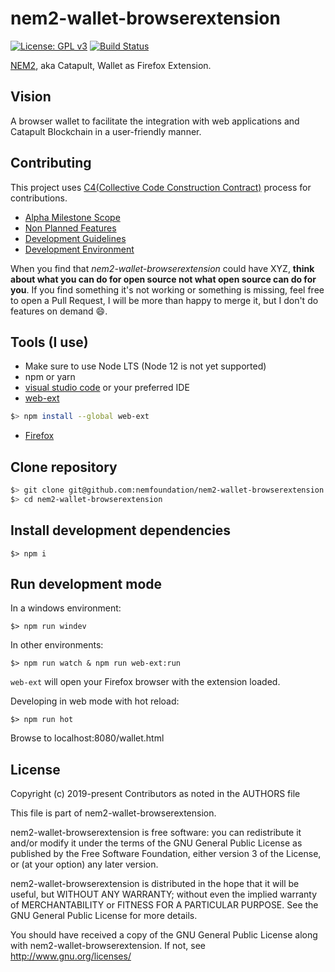 # nem2-wallet-browserextension

[![License: GPL v3](https://img.shields.io/badge/License-GPL%20v3-blue.svg)](https://www.gnu.org/licenses/gpl-3.0)
[![Build Status](https://travis-ci.org/nemfoundation/nem2-wallet-browserextension.svg?branch=master)](https://travis-ci.org/nemfoundation/nem2-wallet-browserextension)

[NEM2][nem2], aka Catapult, Wallet as Firefox Extension.

## Vision

A browser wallet to facilitate the integration with web applications and Catapult Blockchain in a user-friendly manner.

## Contributing

This project uses [C4(Collective Code Construction Contract)](https://rfc.zeromq.org/spec:42/C4/) process for contributions.

- [Alpha Milestone Scope](https://github.com/nemfoundation/nem2-wallet-browserextension/wiki/Alpha-Milestone)
- [Non Planned Features](https://github.com/nemfoundation/nem2-wallet-browserextension/wiki/Non-Planned-Features)
- [Development Guidelines](https://github.com/nemfoundation/nem2-wallet-browserextension/wiki/Development-Guidelines)
- [Development Environment](https://github.com/nemfoundation/nem2-wallet-browserextension/wiki/Development-environment)

When you find that _nem2-wallet-browserextension_ could have XYZ, __think about what you can do for open source not what open source can do for you__. If you find something it's not working or something is missing, feel free to open a Pull Request, I will be more than happy to merge it, but I don't do features on demand :smile:.

## Tools (I use)
- Make sure to use Node LTS (Node 12 is not yet supported)
- npm or yarn
- [visual studio code](https://code.visualstudio.com/) or your preferred IDE
- [web-ext](https://github.com/mozilla/web-ext)

```bash
$> npm install --global web-ext
```

- [Firefox](https://www.mozilla.org/en-US/firefox/new/)

## Clone repository

```bash
$> git clone git@github.com:nemfoundation/nem2-wallet-browserextension.git
$> cd nem2-wallet-browserextension
```

## Install development dependencies

```
$> npm i
```

## Run development mode

In a windows environment:
```
$> npm run windev
```

In other environments:

```
$> npm run watch & npm run web-ext:run
```

`web-ext` will open your Firefox browser with the extension loaded.

Developing in web mode with hot reload:
```
$> npm run hot
```
Browse to localhost:8080/wallet.html

## License

Copyright (c) 2019-present Contributors as noted in the AUTHORS file

This file is part of nem2-wallet-browserextension.

nem2-wallet-browserextension is free software: you can redistribute it and/or modify it under the terms of the GNU General Public License as published by the Free Software Foundation, either version 3 of the License, or (at your option) any later version.

nem2-wallet-browserextension is distributed in the hope that it will be useful, but WITHOUT ANY WARRANTY; without even the implied warranty of MERCHANTABILITY or FITNESS FOR A PARTICULAR PURPOSE. See the GNU General Public License for more details.

You should have received a copy of the GNU General Public License along with nem2-wallet-browserextension. If not, see http://www.gnu.org/licenses/

[nem2]: https://nemtech.github.io/
